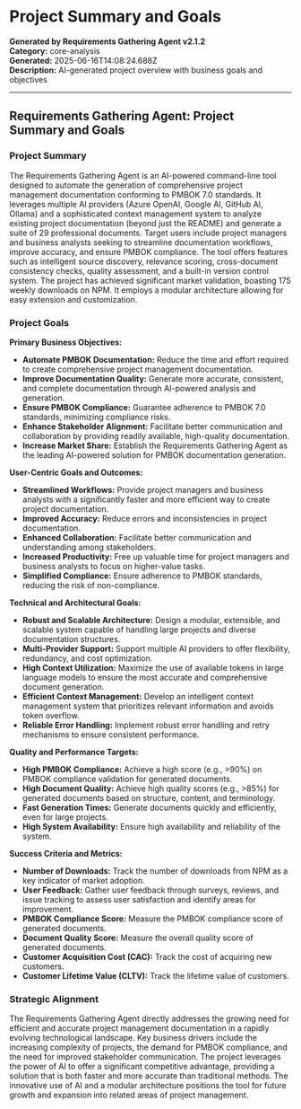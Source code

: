 # Project Summary and Goals

**Generated by Requirements Gathering Agent v2.1.2**  
**Category:** core-analysis  
**Generated:** 2025-06-16T14:08:24.688Z  
**Description:** AI-generated project overview with business goals and objectives

---

## Requirements Gathering Agent: Project Summary and Goals

### Project Summary

The Requirements Gathering Agent is an AI-powered command-line tool designed to automate the generation of comprehensive project management documentation conforming to PMBOK 7.0 standards.  It leverages multiple AI providers (Azure OpenAI, Google AI, GitHub AI, Ollama) and a sophisticated context management system to analyze existing project documentation (beyond just the README) and generate a suite of 29 professional documents.  Target users include project managers and business analysts seeking to streamline documentation workflows, improve accuracy, and ensure PMBOK compliance. The tool offers features such as intelligent source discovery, relevance scoring, cross-document consistency checks, quality assessment, and a built-in version control system.  The project has achieved significant market validation, boasting 175 weekly downloads on NPM.  It employs a modular architecture allowing for easy extension and customization.

### Project Goals

**Primary Business Objectives:**

* **Automate PMBOK Documentation:** Reduce the time and effort required to create comprehensive project management documentation.
* **Improve Documentation Quality:** Generate more accurate, consistent, and complete documentation through AI-powered analysis and generation.
* **Ensure PMBOK Compliance:** Guarantee adherence to PMBOK 7.0 standards, minimizing compliance risks.
* **Enhance Stakeholder Alignment:** Facilitate better communication and collaboration by providing readily available, high-quality documentation.
* **Increase Market Share:** Establish the Requirements Gathering Agent as the leading AI-powered solution for PMBOK documentation generation.

**User-Centric Goals and Outcomes:**

* **Streamlined Workflows:** Provide project managers and business analysts with a significantly faster and more efficient way to create project documentation.
* **Improved Accuracy:** Reduce errors and inconsistencies in project documentation.
* **Enhanced Collaboration:** Facilitate better communication and understanding among stakeholders.
* **Increased Productivity:** Free up valuable time for project managers and business analysts to focus on higher-value tasks.
* **Simplified Compliance:** Ensure adherence to PMBOK standards, reducing the risk of non-compliance.

**Technical and Architectural Goals:**

* **Robust and Scalable Architecture:** Design a modular, extensible, and scalable system capable of handling large projects and diverse documentation structures.
* **Multi-Provider Support:**  Support multiple AI providers to offer flexibility, redundancy, and cost optimization.
* **High Context Utilization:** Maximize the use of available tokens in large language models to ensure the most accurate and comprehensive document generation.
* **Efficient Context Management:** Develop an intelligent context management system that prioritizes relevant information and avoids token overflow.
* **Reliable Error Handling:** Implement robust error handling and retry mechanisms to ensure consistent performance.


**Quality and Performance Targets:**

* **High PMBOK Compliance:** Achieve a high score (e.g., >90%) on PMBOK compliance validation for generated documents.
* **High Document Quality:** Achieve high quality scores (e.g., >85%) for generated documents based on structure, content, and terminology.
* **Fast Generation Times:** Generate documents quickly and efficiently, even for large projects.
* **High System Availability:** Ensure high availability and reliability of the system.


**Success Criteria and Metrics:**

* **Number of Downloads:** Track the number of downloads from NPM as a key indicator of market adoption.
* **User Feedback:** Gather user feedback through surveys, reviews, and issue tracking to assess user satisfaction and identify areas for improvement.
* **PMBOK Compliance Score:** Measure the PMBOK compliance score of generated documents.
* **Document Quality Score:** Measure the overall quality score of generated documents.
* **Customer Acquisition Cost (CAC):** Track the cost of acquiring new customers.
* **Customer Lifetime Value (CLTV):** Track the lifetime value of customers.


### Strategic Alignment

The Requirements Gathering Agent directly addresses the growing need for efficient and accurate project management documentation in a rapidly evolving technological landscape.  Key business drivers include the increasing complexity of projects, the demand for PMBOK compliance, and the need for improved stakeholder communication.  The project leverages the power of AI to offer a significant competitive advantage, providing a solution that is both faster and more accurate than traditional methods.  The innovative use of AI and a modular architecture positions the tool for future growth and expansion into related areas of project management.
